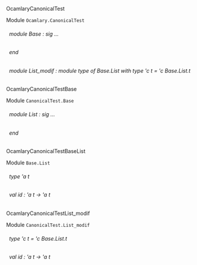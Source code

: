 OcamlaryCanonicalTest

 Module  `` Ocamlary.CanonicalTest `` 
<a id="module-Base"></a>
###### &nbsp; module Base : sig ... 
 ###### &nbsp; end



<a id="module-List_modif"></a>
###### &nbsp; module List_modif : module type of Base.List with type 'c t = 'c Base.List.t


OcamlaryCanonicalTestBase

 Module  `` CanonicalTest.Base `` 
<a id="module-List"></a>
###### &nbsp; module List : sig ... 
 ###### &nbsp; end


OcamlaryCanonicalTestBaseList

 Module  `` Base.List `` 
<a id="type-t"></a>
###### &nbsp; type 'a t



<a id="val-id"></a>
###### &nbsp; val id : 'a t -> 'a t


OcamlaryCanonicalTestList_modif

 Module  `` CanonicalTest.List_modif `` 
<a id="type-t"></a>
###### &nbsp; type 'c t = 'c Base.List.t



<a id="val-id"></a>
###### &nbsp; val id : 'a t -> 'a t

